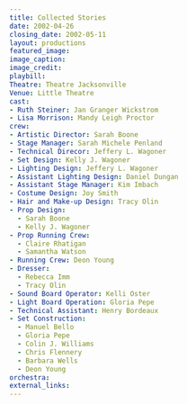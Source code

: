 ```yaml
---
title: Collected Stories
date: 2002-04-26
closing_date: 2002-05-11
layout: productions
featured_image:
image_caption:
image_credit:
playbill:
Theatre: Theatre Jacksonville
Venue: Little Theatre
cast:
- Ruth Steiner: Jan Granger Wickstrom
- Lisa Morrison: Mandy Leigh Proctor
crew:
- Artistic Director: Sarah Boone
- Stage Manager: Sarah Michele Penland
- Technical Direcor: Jeffery L. Wagoner
- Set Design: Kelly J. Wagoner
- Lighting Design: Jeffery L. Wagoner
- Assistant Lighting Design: Daniel Dungan
- Assistant Stage Manager: Kim Imbach
- Costume Design: Joy Smith
- Hair and Make-up Design: Tracy Olin
- Prop Design:
  - Sarah Boone
  - Kelly J. Wagoner
- Prop Running Crew:
  - Claire Rhatigan
  - Samantha Watson
- Running Crew: Deon Young
- Dresser:
  - Rebecca Imm
  - Tracy Olin
- Sound Board Operator: Kelli Oster
- Light Board Operation: Gloria Pepe
- Technical Assistant: Henry Bordeaux
- Set Construction:
  - Manuel Bello
  - Gloria Pepe
  - Colin J. Williams
  - Chris Flennery
  - Barbara Wells
  - Deon Young
orchestra:
external_links:
---
```

